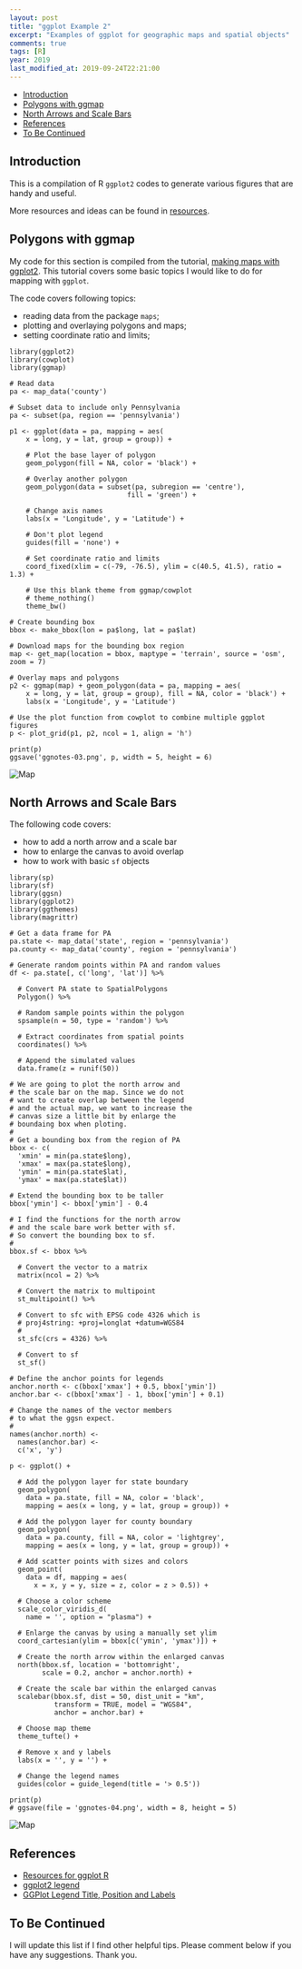 ```yaml
---
layout: post
title: "ggplot Example 2"
excerpt: "Examples of ggplot for geographic maps and spatial objects"
comments: true
tags: [R]
year: 2019
last_modified_at: 2019-09-24T22:21:00
---
```


<!-- vim-markdown-toc GitLab -->

* [Introduction](#introduction)
* [Polygons with ggmap](#polygons-with-ggmap)
* [North Arrows and Scale Bars](#north-arrows-and-scale-bars)
* [References](#references)
* [To Be Continued](#to-be-continued)

<!-- vim-markdown-toc -->

## Introduction

This is a compilation of R `ggplot2` codes to generate various figures that are handy and useful.

More resources and ideas can be found in [resources](https://weiming-hu.github.io/programing/2019/07/01/resources-ggplot.html).

## Polygons with ggmap

My code for this section is compiled from the tutorial, [making maps with ggplot2](http://eriqande.github.io/rep-res-web/lectures/making-maps-with-R.html). This tutorial covers some basic topics I would like to do for mapping with `ggplot`.

The code covers following topics:

- reading data from the package `maps`;
- plotting and overlaying polygons and maps;
- setting coordinate ratio and limits;

```
library(ggplot2)
library(cowplot)
library(ggmap)

# Read data
pa <- map_data('county')

# Subset data to include only Pennsylvania
pa <- subset(pa, region == 'pennsylvania')

p1 <- ggplot(data = pa, mapping = aes(
	x = long, y = lat, group = group)) +
	
	# Plot the base layer of polygon
	geom_polygon(fill = NA, color = 'black') +
	
	# Overlay another polygon
	geom_polygon(data = subset(pa, subregion == 'centre'),
							 fill = 'green') +
	
	# Change axis names
	labs(x = 'Longitude', y = 'Latitude') +
	
	# Don't plot legend
	guides(fill = 'none') +
	
	# Set coordinate ratio and limits
	coord_fixed(xlim = c(-79, -76.5), ylim = c(40.5, 41.5), ratio = 1.3) +
	
	# Use this blank theme from ggmap/cowplot
	# theme_nothing()
	theme_bw()

# Create bounding box
bbox <- make_bbox(lon = pa$long, lat = pa$lat)

# Download maps for the bounding box region
map <- get_map(location = bbox, maptype = 'terrain', source = 'osm', zoom = 7)

# Overlay maps and polygons
p2 <- ggmap(map) + geom_polygon(data = pa, mapping = aes(
	x = long, y = lat, group = group), fill = NA, color = 'black') +
	labs(x = 'Longitude', y = 'Latitude')

# Use the plot function from cowplot to combine multiple ggplot figures
p <- plot_grid(p1, p2, ncol = 1, align = 'h')

print(p)
ggsave('ggnotes-03.png', p, width = 5, height = 6)

```

![Map](https://weiming-hu.github.io/assets/data-for-posts/ggplot-example-plots/ggnotes-03.png)

## North Arrows and Scale Bars

The following code covers:

- how to add a north arrow and a scale bar
- how to enlarge the canvas to avoid overlap
- how to work with basic `sf` objects

```
library(sp)
library(sf)
library(ggsn)
library(ggplot2)
library(ggthemes)
library(magrittr)

# Get a data frame for PA
pa.state <- map_data('state', region = 'pennsylvania')
pa.county <- map_data('county', region = 'pennsylvania')

# Generate random points within PA and random values
df <- pa.state[, c('long', 'lat')] %>%
  
  # Convert PA state to SpatialPolygons
  Polygon() %>%
  
  # Random sample points within the polygon
  spsample(n = 50, type = 'random') %>%
  
  # Extract coordinates from spatial points
  coordinates() %>%
  
  # Append the simulated values
  data.frame(z = runif(50))

# We are going to plot the north arrow and 
# the scale bar on the map. Since we do not
# want to create overlap between the legend
# and the actual map, we want to increase the
# canvas size a little bit by enlarge the 
# boundaing box when ploting.
# 
# Get a bounding box from the region of PA
bbox <- c(
  'xmin' = min(pa.state$long),
  'xmax' = max(pa.state$long),
  'ymin' = min(pa.state$lat),
  'ymax' = max(pa.state$lat))

# Extend the bounding box to be taller
bbox['ymin'] <- bbox['ymin'] - 0.4

# I find the functions for the north arrow
# and the scale bare work better with sf.
# So convert the bounding box to sf.
# 
bbox.sf <- bbox %>%
  
  # Convert the vector to a matrix
  matrix(ncol = 2) %>%
  
  # Convert the matrix to multipoint
  st_multipoint() %>%
  
  # Convert to sfc with EPSG code 4326 which is
  # proj4string: +proj=longlat +datum=WGS84
  # 
  st_sfc(crs = 4326) %>%
  
  # Convert to sf
  st_sf()

# Define the anchor points for legends
anchor.north <- c(bbox['xmax'] + 0.5, bbox['ymin'])
anchor.bar <- c(bbox['xmax'] - 1, bbox['ymin'] + 0.1)

# Change the names of the vector members
# to what the ggsn expect.
# 
names(anchor.north) <-
  names(anchor.bar) <- 
  c('x', 'y')

p <- ggplot() +
  
  # Add the polygon layer for state boundary
  geom_polygon(
    data = pa.state, fill = NA, color = 'black',
    mapping = aes(x = long, y = lat, group = group)) +
  
  # Add the polygon layer for county boundary
  geom_polygon(
    data = pa.county, fill = NA, color = 'lightgrey',
    mapping = aes(x = long, y = lat, group = group)) +
  
  # Add scatter points with sizes and colors
  geom_point(
    data = df, mapping = aes(
      x = x, y = y, size = z, color = z > 0.5)) +
  
  # Choose a color scheme
  scale_color_viridis_d(
    name = '', option = "plasma") +
  
  # Enlarge the canvas by using a manually set ylim
  coord_cartesian(ylim = bbox[c('ymin', 'ymax')]) +
  
  # Create the north arrow within the enlarged canvas
  north(bbox.sf, location = 'bottomright',
        scale = 0.2, anchor = anchor.north) +
  
  # Create the scale bar within the enlarged canvas
  scalebar(bbox.sf, dist = 50, dist_unit = "km",
           transform = TRUE, model = "WGS84",
           anchor = anchor.bar) +
  
  # Choose map theme
  theme_tufte() +
  
  # Remove x and y labels
  labs(x = '', y = '') +
  
  # Change the legend names
  guides(color = guide_legend(title = '> 0.5'))

print(p)
# ggsave(file = 'ggnotes-04.png', width = 8, height = 5)
```

![Map](https://weiming-hu.github.io/assets/data-for-posts/ggplot-example-plots/ggnotes-04.png)

## References

- [Resources for ggplot R](https://weiming-hu.github.io/programing/2019/07/01/resources-ggplot.html)
- [ggplot2 legend](http://www.sthda.com/english/wiki/ggplot2-legend-easy-steps-to-change-the-position-and-the-appearance-of-a-graph-legend-in-r-software)
- [GGPlot Legend Title, Position and Labels](https://www.datanovia.com/en/blog/ggplot-legend-title-position-and-labels/)

## To Be Continued

I will update this list if I find other helpful tips. Please comment below if you have any suggestions. Thank you.
